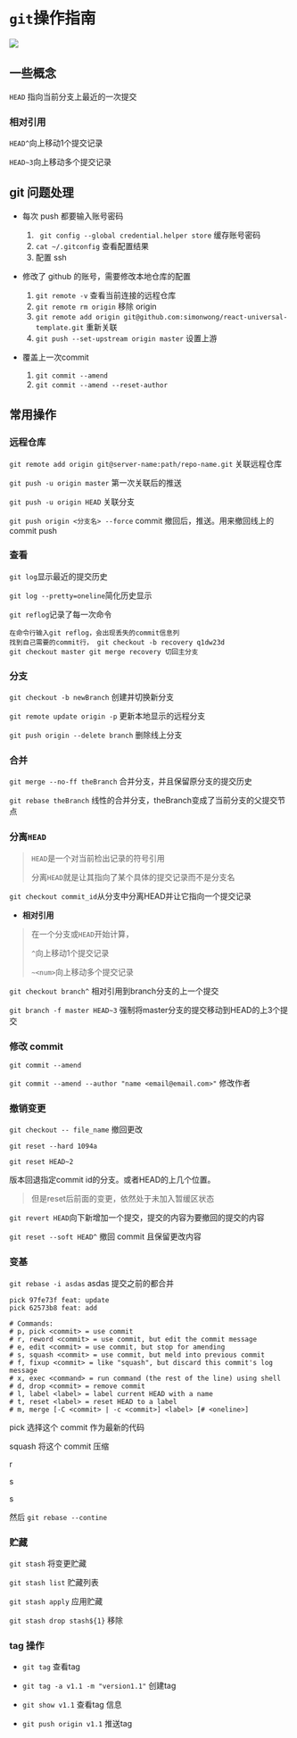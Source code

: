 # `git`操作指南



![](http://file.wangsijie.top/18-5-22/91985389.jpg)



## 一些概念

`HEAD` 指向当前分支上最近的一次提交


### 相对引用

`HEAD^`向上移动1个提交记录

`HEAD~3`向上移动多个提交记录



## git 问题处理

  - 每次 push 都要输入账号密码 

    1. ` git config --global credential.helper store` 缓存账号密码
    2. `cat ~/.gitconfig` 查看配置结果
    3. 配置 ssh

- 修改了 github 的账号，需要修改本地仓库的配置
    1. `git remote -v` 查看当前连接的远程仓库
    2. `git remote rm origin` 移除 origin
    3. `git remote add origin git@github.com:simonwong/react-universal-template.git` 重新关联
    4. `git push --set-upstream origin master` 设置上游



- 覆盖上一次commit
    1. `git commit --amend`
    2. `git commit --amend --reset-author` 

## 常用操作

### 远程仓库

`git remote add origin git@server-name:path/repo-name.git` 关联远程仓库

`git push -u origin master` 第一次关联后的推送

`git push -u origin HEAD` 关联分支

`git push origin <分支名> --force` commit 撤回后，推送。用来撤回线上的 commit push

### 查看

`git log`显示最近的提交历史

`git log --pretty=oneline`简化历史显示

`git reflog`记录了每一次命令

```
在命令行输入git reflog，会出现丢失的commit信息列
找到自己需要的commit行， git checkout -b recovery q1dw23d
git checkout master git merge recovery 切回主分支
```

### 分支

`git checkout -b newBranch` 创建并切换新分支 

`git remote update origin -p` 更新本地显示的远程分支

`git push origin --delete branch` 删除线上分支



### 合并

`git merge --no-ff theBranch` 合并分支，并且保留原分支的提交历史

`git rebase theBranch` 线性的合并分支，theBranch变成了当前分支的父提交节点 



### 分离`HEAD` 

> `HEAD`是一个对当前检出记录的符号引用
>
> 分离`HEAD`就是让其指向了某个具体的提交记录而不是分支名

`git checkout commit_id`从分支中分离HEAD并让它指向一个提交记录



- **相对引用**

> 在一个分支或`HEAD`开始计算，
>
> `^`向上移动1个提交记录
>
> `~<num>`向上移动多个提交记录

`git checkout branch^` 相对引用到branch分支的上一个提交

`git branch -f master HEAD~3` 强制将master分支的提交移动到HEAD的上3个提交



### 修改 commit

`git commit --amend`

`git commit --amend --author "name <email@email.com>"` 修改作者



### 撤销变更

`git checkout -- file_name` 撤回更改

`git reset --hard 1094a` 

`git reset HEAD~2`

版本回退指定commit id的分支。或者HEAD的上几个位置。

> 但是reset后前面的变更，依然处于未加入暂缓区状态

`git revert HEAD`向下新增加一个提交，提交的内容为要撤回的提交的内容

`git reset --soft HEAD^` 撤回 commit 且保留更改内容



### 变基

`git rebase -i asdas` asdas 提交之前的都合并

```
pick 97fe73f feat: update
pick 62573b8 feat: add 
```



```
# Commands:
# p, pick <commit> = use commit
# r, reword <commit> = use commit, but edit the commit message
# e, edit <commit> = use commit, but stop for amending
# s, squash <commit> = use commit, but meld into previous commit
# f, fixup <commit> = like "squash", but discard this commit's log message
# x, exec <command> = run command (the rest of the line) using shell
# d, drop <commit> = remove commit
# l, label <label> = label current HEAD with a name
# t, reset <label> = reset HEAD to a label
# m, merge [-C <commit> | -c <commit>] <label> [# <oneline>]
```

pick 选择这个 commit 作为最新的代码

squash 将这个 commit 压缩



r

s

s





然后 `git rebase --contine`



### 贮藏

`git stash` 将变更贮藏

`git stash list` 贮藏列表

`git stash apply` 应用贮藏

`git stash drop stash${1}`  移除 



### tag 操作

- `git tag` 查看tag

- `git tag -a v1.1 -m "version1.1"` 创建tag
- `git show v1.1` 查看tag 信息
- `git push origin v1.1` 推送tag

